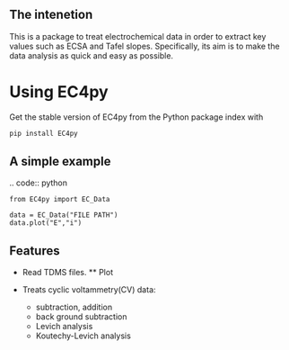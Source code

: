 The intenetion
---------------
This is a package to treat electrochemical data in order to extract key values such as ECSA and Tafel slopes. Specifically, its aim is to make the data analysis as quick and easy as possible. 



# Using EC4py

Get the stable version of EC4py from the Python package index with

```bash
pip install EC4py
```

A simple example
---------------
.. code:: python
    
    from EC4py import EC_Data

    data = EC_Data("FILE PATH")
    data.plot("E","i")

Features
--------

* Read TDMS files.
    ** Plot

*   Treats cyclic voltammetry(CV) data:
    * subtraction, addition
    * back ground subtraction 
    * Levich analysis
    * Koutechy-Levich analysis

